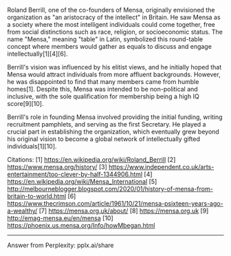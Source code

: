 Roland Berrill, one of the co-founders of Mensa, originally envisioned the organization as "an aristocracy of the intellect" in Britain. He saw Mensa as a society where the most intelligent individuals could come together, free from social distinctions such as race, religion, or socioeconomic status. The name "Mensa," meaning "table" in Latin, symbolized this round-table concept where members would gather as equals to discuss and engage intellectually[1][4][6].

Berrill's vision was influenced by his elitist views, and he initially hoped that Mensa would attract individuals from more affluent backgrounds. However, he was disappointed to find that many members came from humble homes[1]. Despite this, Mensa was intended to be non-political and inclusive, with the sole qualification for membership being a high IQ score[9][10].

Berrill's role in founding Mensa involved providing the initial funding, writing recruitment pamphlets, and serving as the first Secretary. He played a crucial part in establishing the organization, which eventually grew beyond his original vision to become a global network of intellectually gifted individuals[1][10].

Citations:
[1] https://en.wikipedia.org/wiki/Roland_Berrill
[2] https://www.mensa.org/history/
[3] https://www.independent.co.uk/arts-entertainment/too-clever-by-half-1344906.html
[4] https://en.wikipedia.org/wiki/Mensa_International
[5] http://melbourneblogger.blogspot.com/2020/01/history-of-mensa-from-britain-to-world.html
[6] https://www.thecrimson.com/article/1961/10/21/mensa-psixteen-years-ago-a-wealthy/
[7] https://mensa.org.uk/about/
[8] https://mensa.org.uk
[9] http://emag-mensa.eu/en/mensa
[10] https://phoenix.us.mensa.org/Info/howMbegan.html

---
Answer from Perplexity: pplx.ai/share
